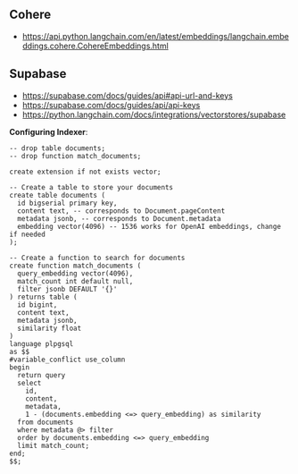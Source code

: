 
## Cohere
- https://api.python.langchain.com/en/latest/embeddings/langchain.embeddings.cohere.CohereEmbeddings.html

## Supabase
- https://supabase.com/docs/guides/api#api-url-and-keys
- https://supabase.com/docs/guides/api/api-keys
- https://python.langchain.com/docs/integrations/vectorstores/supabase

**Configuring Indexer**:

```
-- drop table documents;
-- drop function match_documents;

create extension if not exists vector;

-- Create a table to store your documents
create table documents (
  id bigserial primary key,
  content text, -- corresponds to Document.pageContent
  metadata jsonb, -- corresponds to Document.metadata
  embedding vector(4096) -- 1536 works for OpenAI embeddings, change if needed
);

-- Create a function to search for documents
create function match_documents (
  query_embedding vector(4096),
  match_count int default null,
  filter jsonb DEFAULT '{}'
) returns table (
  id bigint,
  content text,
  metadata jsonb,
  similarity float
)
language plpgsql
as $$
#variable_conflict use_column
begin
  return query
  select
    id,
    content,
    metadata,
    1 - (documents.embedding <=> query_embedding) as similarity
  from documents
  where metadata @> filter
  order by documents.embedding <=> query_embedding
  limit match_count;
end;
$$;
```

